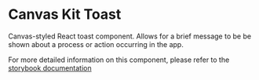 # Canvas Kit Toast

Canvas-styled React toast component. Allows for a brief message to be be shown about a process or
action occurring in the app.

For more detailed information on this component, please refer to the
[storybook documentation](https://workday.github.io/canvas-kit/?path=/docs/components-popups-toast-react--with-popper#canvas-kit-toast)
